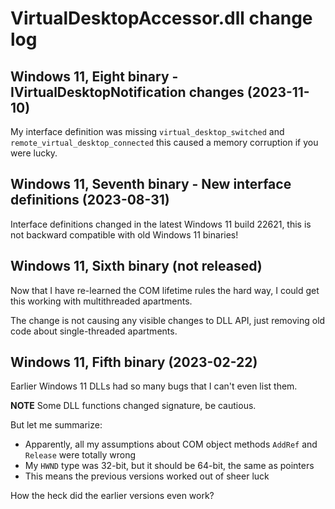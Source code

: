 # VirtualDesktopAccessor.dll change log

## Windows 11, Eight binary - IVirtualDesktopNotification changes (2023-11-10)

My interface definition was missing `virtual_desktop_switched` and
`remote_virtual_desktop_connected` this caused a memory corruption if you were
lucky.

## Windows 11, Seventh binary - New interface definitions (2023-08-31)

Interface definitions changed in the latest Windows 11 build 22621, this is not
backward compatible with old Windows 11 binaries! 

## Windows 11, Sixth binary (not released)

Now that I have re-learned the COM lifetime rules the hard way, I could get this working with multithreaded apartments.

The change is not causing any visible changes to DLL API, just removing old code about single-threaded apartments.


## Windows 11, Fifth binary (2023-02-22)

Earlier Windows 11 DLLs had so many bugs that I can't even list them. 

**NOTE** Some DLL functions changed signature, be cautious.

But let me summarize:

* Apparently, all my assumptions about COM object methods `AddRef` and `Release` were totally wrong
* My `HWND` type was 32-bit, but it should be 64-bit, the same as pointers
* This means the previous versions worked out of sheer luck

How the heck did the earlier versions even work? 